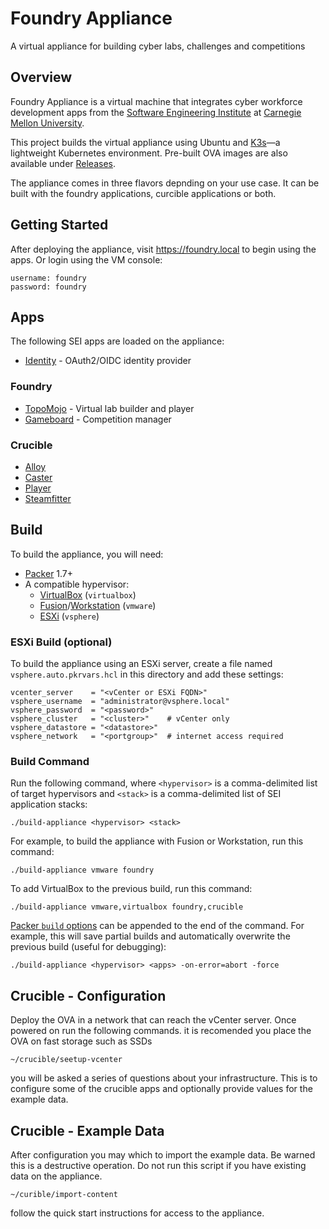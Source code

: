 # Foundry Appliance

A virtual appliance for building cyber labs, challenges and competitions

## Overview

Foundry Appliance is a virtual machine that integrates cyber workforce development apps from the [Software Engineering Institute](https://www.sei.cmu.edu) at [Carnegie Mellon University](https://www.cmu.edu).

This project builds the virtual appliance using Ubuntu and [K3s](https://k3s.io/)&mdash;a lightweight Kubernetes environment. Pre-built OVA images are also available under [Releases](https://github.com/cmu-sei/foundry-appliance/releases).

The appliance comes in three flavors depnding on your use case. It can be built with the foundry applications, curcible applications or both.

## Getting Started

After deploying the appliance, visit https://foundry.local to begin using the apps. Or login using the VM console:

```
username: foundry
password: foundry
```

## Apps

The following SEI apps are loaded on the appliance:

- [Identity](https://github.com/cmu-sei/identity) - OAuth2/OIDC identity provider

### Foundry

- [TopoMojo](https://github.com/cmu-sei/topomojo) - Virtual lab builder and player
- [Gameboard](https://github.com/cmu-sei/gameboard) - Competition manager

### Crucible

- [Alloy]()
- [Caster]()
- [Player]()
- [Steamfitter]()

## Build

To build the appliance, you will need:

- [Packer](https://www.packer.io/) 1.7+
- A compatible hypervisor:
  - [VirtualBox](https://www.virtualbox.org/) (`virtualbox`)
  - [Fusion](https://www.vmware.com/products/fusion.html)/[Workstation](https://www.vmware.com/products/workstation-pro.html) (`vmware`)
  - [ESXi](https://www.vmware.com/products/vsphere-hypervisor.html) (`vsphere`)

### ESXi Build (optional)

To build the appliance using an ESXi server, create a file named `vsphere.auto.pkrvars.hcl` in this directory and add these settings:

```
vcenter_server    = "<vCenter or ESXi FQDN>"
vsphere_username  = "administrator@vsphere.local"
vsphere_password  = "<password>"
vsphere_cluster   = "<cluster>"    # vCenter only
vsphere_datastore = "<datastore>"
vsphere_network   = "<portgroup>"  # internet access required
```

### Build Command

Run the following command, where `<hypervisor>` is a comma-delimited list of target hypervisors and `<stack>` is a comma-delimited list of SEI application stacks:

```
./build-appliance <hypervisor> <stack>
```

For example, to build the appliance with Fusion or Workstation, run this command:

```
./build-appliance vmware foundry
```

To add VirtualBox to the previous build, run this command:

```
./build-appliance vmware,virtualbox foundry,crucible
```

[Packer `build` options](https://www.packer.io/docs/commands/build) can be appended to the end of the command. For example, this will save partial builds and automatically overwrite the previous build (useful for debugging):

```
./build-appliance <hypervisor> <apps> -on-error=abort -force
```

## Crucible - Configuration

Deploy the OVA in a network that can reach the vCenter server. Once powered on run the following commands. it is recomended you place the OVA on fast storage such as SSDs

`~/crucible/seetup-vcenter`

you will be asked a series of questions about your infrastructure. This is to configure some of the crucible apps and optionally provide values for the example data.

## Crucible - Example Data

After configuration you may which to import the example data. Be warned this is a destructive operation. Do not run this script if you have existing data on the appliance.

`~/curible/import-content`

follow the quick start instructions for access to the appliance.
